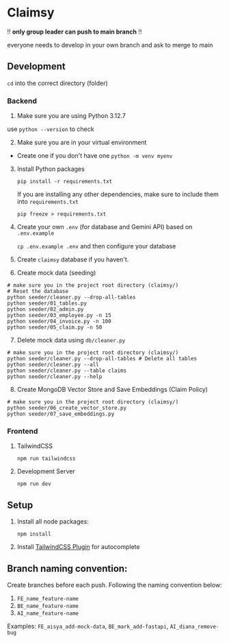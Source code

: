 # Claimsy

!! **only group leader can push to main branch** !!

everyone needs to develop in your own branch and ask to merge to main

## Development
`cd` into the correct directory (folder)

### Backend

1. Make sure you are using Python 3.12.7

use `python --version` to check

2. Make sure you are in your virtual environment

- Create one if you don't have one `python -m venv myenv`

3. Install Python packages

   `pip install -r requirements.txt`

   If you are installing any other dependencies, make sure to include them into `requirements.txt`

   `pip freeze > requirements.txt`

4. Create your own `.env` (for database and Gemini API) based on `.env.example`
   
   `cp .env.example .env` and then configure your database

5. Create `claimsy` database if you haven't.

6. Create mock data (seeding)
```
# make sure you in the project root directory (claimsy/)
# Reset the database
python seeder/cleaner.py --drop-all-tables
python seeder/01_tables.py
python seeder/02_admin.py
python seeder/03_employee.py -n 15
python seeder/04_invoice.py -n 100
python seeder/05_claim.py -n 50
```

7. Delete mock data using `db/cleaner.py`
```
# make sure you in the project root directory (claimsy/)
python seeder/cleaner.py --drop-all-tables # Delete all tables
python seeder/cleaner.py --all
python seeder/cleaner.py --table claims
python seeder/cleaner.py --help
```

8. Create MongoDB Vector Store and Save Embeddings (Claim Policy)
```
# make sure you in the project root directory (claimsy/)
python seeder/06_create_vector_store.py
python seeder/07_save_embeddings.py
```

### Frontend
1. TailwindCSS

   `npm run tailwindcss`

2. Development Server

   `npm run dev`

## Setup

1. Install all node packages:

   `npm install`

2. Install [TailwindCSS Plugin](https://marketplace.visualstudio.com/items?itemName=bradlc.vscode-tailwindcss) for autocomplete

## Branch naming convention:

Create branches before each push. Following the naming convention below:

1. `FE_name_feature-name`
2. `BE_name_feature-name`
3. `AI_name_feature-name`

Examples:
`FE_aisya_add-mock-data`, `BE_mark_add-fastapi`, `AI_diana_remove-bug`
